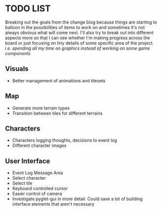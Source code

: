 # TODO LIST

Breaking out the goals from the change blog because things are starting to
balloon in the possibilities of items to work on and sometimes it's not
always obvious what will come next. I'll also try to break out into different
aspects more so that I can see whether I'm making progress across the board
or just focusing on tiny details of some specific area of the project. *i.e.
spending all my time on graphics instead of working on some game components*

## Visuals
 * Better management of animations and tilesets

## Map
 * Generate more terrain types
 * Transition between tiles for different terrains

## Characters
 * Characters logging thoughts, decisions to event log
 * Different character images

## User Interface
 * Event Log Message Area
 * Select character
 * Select tile
 * Keyboard controlled cursor
 * Easier control of camera
 * Investigate pyglet-gui in more detail. Could save a lot of building
     interface elements that aren't necessary

